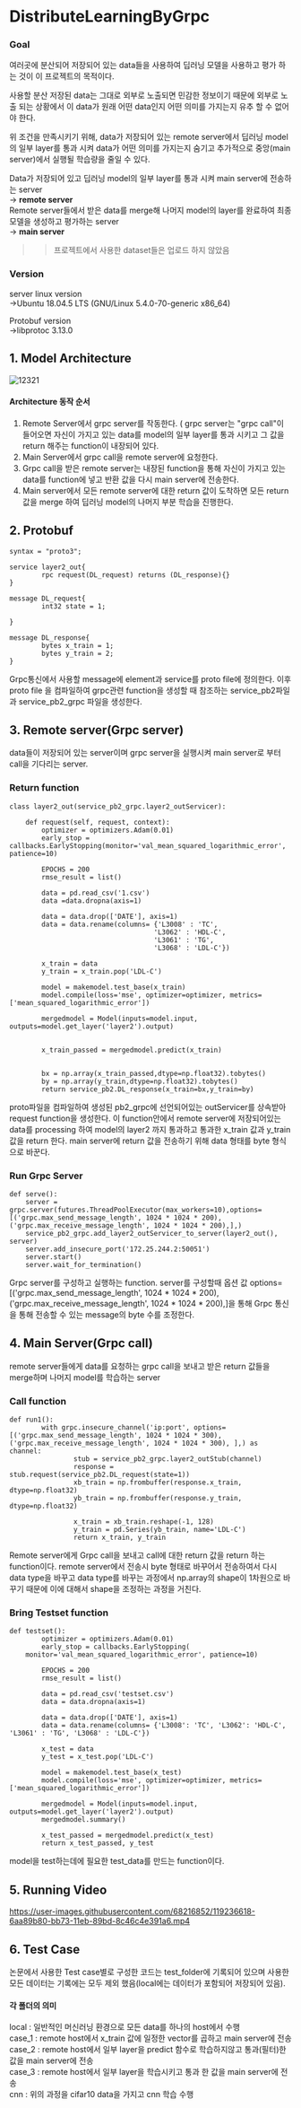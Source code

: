 # DistributeLearningByGrpc

### Goal

여러곳에 분산되어 저장되어 있는 data들을 사용하여 딥러닝 모델을 사용하고 평가 하는 것이 이 프로젝트의 목적이다.  

사용할 분산 저장된 data는 그대로 외부로 노출되면 민감한 정보이기 때문에 외부로 노출 되는 상황에서 이 data가 원래 어떤 data인지 어떤 의미를 가지는지 유추 할 수 없어야 한다.  

위 조건을 만족시키기 위해, data가 저장되어 있는 remote server에서 딥러닝 model의 일부 layer를 통과 시켜 data가 어떤 의미를 가지는지 숨기고 추가적으로 중앙(main server)에서 실행될 학습량을 줄일 수 있다. 


Data가 저장되어 있고 딥러닝 model의 일부 layer를 통과 시켜 main server에 전송하는 server  
->  **remote server**  
Remote server들에서 받은 data를 merge해 나머지 model의 layer를 완료하여 최종 모델을 생성하고 평가하는 server  
->  **main server**


>>프로젝트에서 사용한 dataset들은 업로드 하지 않았음

### Version

server linux version  
->Ubuntu 18.04.5 LTS (GNU/Linux 5.4.0-70-generic x86_64)

Protobuf version  
->libprotoc 3.13.0

## 1. Model Architecture

![12321](https://user-images.githubusercontent.com/68216852/119232348-e7ca1580-bb5f-11eb-91eb-2535691db9fc.png)


#### Architecture 동작 순서
1. Remote Server에서 grpc server를 작동한다. ( grpc server는 "grpc call"이 들어오면 자신이 가지고 있는 data를 model의 일부 layer를 통과 시키고 그 값을 return 해주는 function이 내장되어 있다.
2. Main Server에서 grpc call을 remote server에 요청한다.
3. Grpc call을 받은 remote server는 내장된 function을 통해 자신이 가지고 있는 data를 function에 넣고 반환 값을 다시 main server에 전송한다.
4. Main server에서 모든 remote server에 대한 return 값이 도착하면 모든 return 값을 merge 하여 딥러닝 model의 나머지 부분 학습을 진행한다.


## 2. Protobuf

```
syntax = "proto3";

service layer2_out{
        rpc request(DL_request) returns (DL_response){}
}

message DL_request{
        int32 state = 1;

}

message DL_response{
        bytes x_train = 1;
        bytes y_train = 2;
}
```

Grpc통신에서 사용할 message에 element과 service를 proto file에 정의한다. 이후 proto file 을 컴파일하여 grpc관련 function을 생성할 때 참조하는 service_pb2파일과 service_pb2_grpc 파일을 생성한다. 


## 3. Remote server(Grpc server)


data들이 저장되어 있는 server이며 grpc server을 실행시켜 main server로 부터 call을 기다리는 server.

### Return function
```
class layer2_out(service_pb2_grpc.layer2_outServicer):

    def request(self, request, context):
        optimizer = optimizers.Adam(0.01)
        early_stop = callbacks.EarlyStopping(monitor='val_mean_squared_logarithmic_error', patience=10)

        EPOCHS = 200
        rmse_result = list()

        data = pd.read_csv('1.csv')
        data =data.dropna(axis=1)

        data = data.drop(['DATE'], axis=1)
        data = data.rename(columns= {'L3008' : 'TC',
                                    'L3062' : 'HDL-C',
                                    'L3061' : 'TG',
                                    'L3068' : 'LDL-C'})

        x_train = data
        y_train = x_train.pop('LDL-C')

        model = makemodel.test_base(x_train)
        model.compile(loss='mse', optimizer=optimizer, metrics=['mean_squared_logarithmic_error'])

        mergedmodel = Model(inputs=model.input, outputs=model.get_layer('layer2').output)


        x_train_passed = mergedmodel.predict(x_train)


        bx = np.array(x_train_passed,dtype=np.float32).tobytes()
        by = np.array(y_train,dtype=np.float32).tobytes()
        return service_pb2.DL_response(x_train=bx,y_train=by)
```
proto파일을 컴파일하여 생성된 pb2_grpc에 선언되어있는 outServicer를 상속받아 request function을 생성한다. 이 function안에서 remote server에 저장되어있는 data를 processing 하여 model의 layer2 까지 통과하고 통과한 x_train 값과 y_train 값을 return 한다. main server에 return 값을 전송하기 위해 data 형태를 byte 형식으로 바꾼다. 


### Run Grpc Server  
```
def serve():
    server = grpc.server(futures.ThreadPoolExecutor(max_workers=10),options=[('grpc.max_send_message_length', 1024 * 1024 * 200),('grpc.max_receive_message_length', 1024 * 1024 * 200),],)
    service_pb2_grpc.add_layer2_outServicer_to_server(layer2_out(), server)
    server.add_insecure_port('172.25.244.2:50051')
    server.start()
    server.wait_for_termination()
```  
Grpc server를 구성하고 실행하는 function. server를 구성할때 옵션 값 options=[('grpc.max_send_message_length', 1024 * 1024 * 200),('grpc.max_receive_message_length', 1024 * 1024 * 200),]을 통해 Grpc 통신을 통해 전송할 수 있는 message의 byte 수를 조정한다.

## 4. Main Server(Grpc call)


remote server들에게 data를 요청하는 grpc call을 보내고 받은 return 값들을 merge하며 나머지 model를 학습하는 server


### Call function
```  
def run1():
        with grpc.insecure_channel('ip:port', options=[('grpc.max_send_message_length', 1024 * 1024 * 300), ('grpc.max_receive_message_length', 1024 * 1024 * 300), ],) as channel:
                stub = service_pb2_grpc.layer2_outStub(channel)
                response = stub.request(service_pb2.DL_request(state=1))
                xb_train = np.frombuffer(response.x_train, dtype=np.float32)
                yb_train = np.frombuffer(response.y_train, dtype=np.float32)

                x_train = xb_train.reshape(-1, 128)
                y_train = pd.Series(yb_train, name='LDL-C')
                return x_train, y_train
```

Remote server에게 Grpc call을 보내고 call에 대한 return 값을 return 하는 function이다. remote server에서 전송시 byte 형태로 바꾸어서 전송하여서 다시 data type을 바꾸고 data type를 바꾸는 과정에서 np.array의 shape이 1차원으로 바꾸기 때문에 이에 대해서 shape을 조정하는 과정을 거친다.

### Bring Testset function
```
def testset():
        optimizer = optimizers.Adam(0.01)
        early_stop = callbacks.EarlyStopping(
    monitor='val_mean_squared_logarithmic_error', patience=10)

        EPOCHS = 200
        rmse_result = list()

        data = pd.read_csv('testset.csv')
        data = data.dropna(axis=1)

        data = data.drop(['DATE'], axis=1)
        data = data.rename(columns= {'L3008': 'TC', 'L3062': 'HDL-C', 'L3061' : 'TG', 'L3068' : 'LDL-C'})

        x_test = data
        y_test = x_test.pop('LDL-C')

        model = makemodel.test_base(x_test)
        model.compile(loss='mse', optimizer=optimizer, metrics=['mean_squared_logarithmic_error'])

        mergedmodel = Model(inputs=model.input, outputs=model.get_layer('layer2').output)
        mergedmodel.summary()

        x_test_passed = mergedmodel.predict(x_test)
        return x_test_passed, y_test
```

model을 test하는데에 필요한 test_data를 만드는 function이다. 

## 5. Running Video

https://user-images.githubusercontent.com/68216852/119236618-6aa89b80-bb73-11eb-89bd-8c46c4e391a6.mp4


## 6. Test Case

논문에서 사용한 Test case별로 구성한 코드는 test_folder에 기록되어 있으며 사용한 모든 데이터는 기록에는 모두 제외 했음(local에는 데이터가 포함되어 저장되어 있음).


#### 각 폴더의 의미
local  : 일반적인 머신러닝 환경으로 모든 data를 하나의 host에서 수행  
case_1 : remote host에서 x_train 값에 일정한 vector를 곱하고 main server에 전송  
case_2 : remote host에서 일부 layer을 predict 함수로 학습하지않고 통과(필터)한 값을 main server에 전송   
case_3 : remote host에서 일부 layer을 학습시키고 통과 한 값을 main server에 전송  
cnn    : 위의 과정을 cifar10 data을 가지고 cnn 학습 수행

